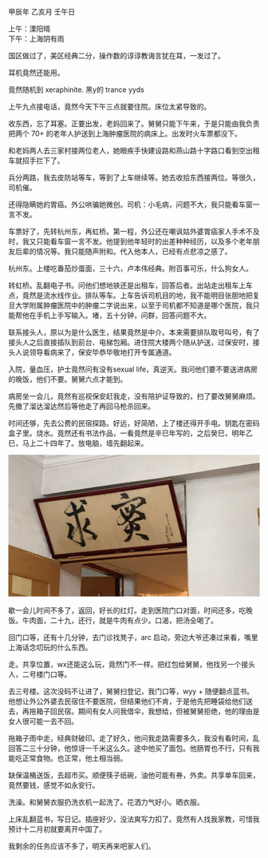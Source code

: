 甲辰年 乙亥月 壬午日

上午：溧阳晴  
下午：上海阴有雨  

国区做过了，美区经典二分，操作数的谆谆教诲言犹在耳，一发过了。

耳机竟然还能用。

竟然随机到 xeraphinite. 黑y的 trance yyds

上午九点接电话，竟然今天下午三点就要住院。床位太紧导致的。

收东西，忘了耳塞。正要出发，老妈回来了。舅舅只能下午来，于是只能由我负责把两个 70+ 的老年人护送到上海肿瘤医院的病床上。出发时火车票都没下。

和老妈两人去三家村接两位老人，她眼疾手快建设路和燕山路十字路口看到空出租车就招手拦下了。

兵分两路，我去皮防站等车，等到了上车继续等。她去收拾东西接两位。等很久，司机催。

还得隐瞒她的胃癌。外公哄骗她微创。司机：小毛病，问题不大，我只能看车窗一言不发。

车票好了，先转杭州东，再虹桥。第一程，外公还在嘲讽姑外婆胃癌家人手术不及时，我又只能看车窗一言不发。他提到他年轻时的出差种种经历，以及多个老年朋友后辈的情况等。我只能随声附和。代入他本人，已经有点悲凉之感了。

杭州东。上楼吃番茄炒蛋面，三十六，卢本伟经典。附百事可乐，什么狗女人。

转虹桥。乱翻电子书。问他们想地铁还是出租车，回答后者。出站走出租车上车点，竟然是流水线作业。排队等车。上车告诉司机目的地，我不能明目张胆地把复旦大学附属肿瘤医院中的肿瘤二字说出来，以至于司机都不知道是哪个医院，我只能帮他在手机上手写输入。堵，五十分钟，问群，回答问题不大。

联系接头人，原以为是什么医生，结果竟然是中介。本来需要排队取号叫号，有了接头人之后直接插队到前台、电梯包厢。进住院大楼两个随从护送，过保安时，接头人说领导看病来了，保安毕恭毕敬地打开专属通道。

入院，量血压，护士竟然问有没有sexual life，真逆天。我问他们要不要送进病房的晚饭，他们不要。舅舅六点才能到。

病房坐一会儿，竟然有巡视保安赶我走，没有陪护证导致的，扫了要改舅舅麻烦。先撤了溜达溜达然后等他走了再回马枪杀回来。

时间还够，先去公费的民宿探路。好远，好简陋，上了楼还得开手电。钥匙在密码盒子里。烧水。竟然还有书法作品，一看竟然是辛巳年写的，之后癸巳，明年乙巳，马上二十四年了。放电脑，墙先翻起来。

![alt text](image_00.jpg)

歇一会儿时间不多了，返回，好长的红灯。走到医院门口对面，时间还多，吃晚饭。牛肉面，二十九，还行，就是牛肉有点少。口渴，把汤全喝了。

回门口等，还有十几分钟，去门诊找凳子，arc 启动，旁边大爷还凑过来看，嘴里上海话念叨玩的什么东西。

走。共享位置，wx还能这么玩，竟然门不一样。把红包给舅舅，他找另一个接头人，二号楼门口等。

去三号楼。这次没码不让进了，舅舅扫登记，我门口等，wyy + 随便翻点蓝书。他想让外公外婆去民宿住不要医院，但结果他们不肯，于是他先把睡袋给他们送去，再拖箱子回民宿。期间有女人问我借伞，我想给，但被舅舅拒绝，他的理由是女人很可能一去不回。

拖箱子雨中走，经典财破印。走了好久，他问我走路需要多久，我没有看时间，乱回答二三十分钟，他惊讶一千米这么久。途中他买了面包。他肠胃也不行，只有我能吃正常食物。也正常，他土相当弱。

缺保温桶送饭，去超市买。顺便筷子纸碗，油他可能有券，外卖。共享单车回来，竟然要钱，感觉不如永安行。

洗澡。和舅舅衣服扔洗衣机一起洗了。花洒力气好小。晒衣服。

上床乱翻蓝书，写日记。插座好少，没法爽写力扣了。竟然有人找我家教，可惜我预计十二月初就要离开中国了。

我剩余的任务应该不多了，明天再来吧家人们。